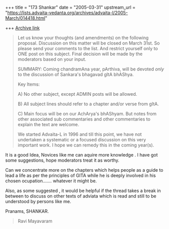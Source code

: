 +++
title = "173 Shankar"
date = "2005-03-31"
upstream_url = "https://lists.advaita-vedanta.org/archives/advaita-l/2005-March/014418.html"

+++
[Archive link](https://lists.advaita-vedanta.org/archives/advaita-l/2005-March/014418.html)

> Let us know your thoughts (and amendments) on the following proposal.
> Discussion on this matter will be closed on March 31st. So please send
> your comments to the list. And restrict yourself only to ONE post on
> this subject. Final decision will be made by the moderators based on
> your input.
>
>
>
> SUMMARY: Coming chandramAna year, pArthiva, will be devoted *only* to
> the discussion of Sankara's bhagavad gItA bhAShya.
>
> Key Items:
>
> A) No other subject, except ADMIN posts will be allowed.
>
> B) All subject lines should refer to a chapter and/or verse from gItA.
>
> C) Main focus will be on our AchArya's bhAShyam. But notes from other
> associated sub commentaries and other commentaries to explain the text
> are welcome.
>
> We started Advaita-L in 1996 and till this point, we have not undertaken
> a systematic or a focused discussion on this very important work.  I
> hope we can remedy this in the coming year(s).
>
>
It is a good Idea, Novices like me can aquire more knowledge . I have got
some suggestions, hope
moderators treat it as worthy.

Can we concentrate more on the chapters which
helps people as a guide to lead a life as per the
principles of GITA while he is deeply involved in
his chosen ocupation....... whatever it might be.

Also, as some suggested , it would be helpful
if the thread takes a break in between to discuss
on other texts of adviata which is read and still
to be understood by persons like me.

Pranams,
SHANKAR.

> Ravi Mayavaram


